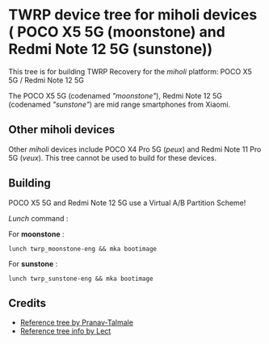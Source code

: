 # TWRP device tree for miholi devices ( POCO X5 5G (moonstone) and Redmi Note 12 5G (sunstone))
This tree is for building TWRP Recovery for the _miholi_ platform: POCO X5 5G / Redmi Note 12 5G

The POCO X5 5G (codenamed _"moonstone"_), Redmi Note 12 5G (codenamed _"sunstone"_) are mid range smartphones from Xiaomi.

## Other miholi devices
Other _miholi_ devices include POCO X4 Pro 5G (_peux_) and Redmi Note 11 Pro 5G (_veux_). This tree cannot be used to build for these devices.

## Building

POCO X5 5G and Redmi Note 12 5G use a Virtual A/B Partition Scheme!

_Lunch_ command :

For **moonstone** :
```
lunch twrp_moonstone-eng && mka bootimage
```
For **sunstone** :
```
lunch twrp_sunstone-eng && mka bootimage
```

## Credits
- [Reference tree by Pranav-Talmale](https://gitlab.com/OrangeFox/device/mikona)
- [Reference tree info by Lect](https://github.com/lectfx)
